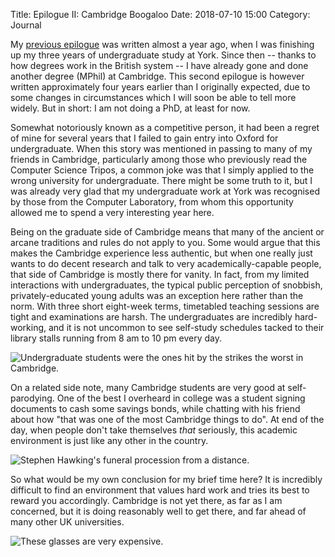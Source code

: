 Title: Epilogue II: Cambridge Boogaloo
Date: 2018-07-10 15:00
Category: Journal

My [previous epilogue](https://blog.chongya.ng/epilogue.html) was written almost a year ago, when I was finishing up my three years of undergraduate study at York. Since then -- thanks to how degrees work in the British system -- I have already gone and done another degree (MPhil) at Cambridge. This second epilogue is however written approximately four years earlier than I originally expected, due to some changes in circumstances which I will soon be able to tell more widely. But in short: I am not doing a PhD, at least for now.

Somewhat notoriously known as a competitive person, it had been a regret of mine for several years that I failed to gain entry into Oxford for undergraduate. When this story was mentioned in passing to many of my friends in Cambridge, particularly among those who previously read the Computer Science Tripos, a common joke was that I simply applied to the wrong university for undergraduate. There might be some truth to it, but I was already very glad that my undergraduate work at York was recognised by those from the Computer Laboratory, from whom this opportunity allowed me to spend a very interesting year here. 

Being on the graduate side of Cambridge means that many of the ancient or arcane traditions and rules do not apply to you. Some would argue that this makes the Cambridge experience less authentic, but when one really just wants to do decent research and talk to very academically-capable people, that side of Cambridge is mostly there for vanity. In fact, from my limited interactions with undergraduates, the typical public perception of snobbish, privately-educated young adults was an exception here rather than the norm. With three short eight-week terms, timetabled teaching sessions are tight and examinations are harsh. The undergraduates are incredibly hard-working, and it is not uncommon to see self-study schedules tacked to their library stalls running from 8 am to 10 pm every day. 

![Undergraduate students were the ones hit by the strikes the worst in Cambridge.](https://i.doge.at/uploads/big/b269375419f965671e45a791315b840b.jpg)

On a related side note, many Cambridge students are very good at self-parodying. One of the best I overheard in college was a student signing documents to cash some savings bonds, while chatting with his friend about how "that was one of the most Cambridge things to do". At end of the day, when people don't take themselves *that* seriously, this academic environment is just like any other in the country.

![Stephen Hawking's funeral procession from a distance.](https://i.doge.at/uploads/big/8af349c355cfe6a92939f94d3ba920b0.jpg)

So what would be my own conclusion for my brief time here? It is incredibly difficult to find an environment that values hard work and tries its best to reward you accordingly. Cambridge is not yet there, as far as I am concerned, but it is doing reasonably well to get there, and far ahead of many other UK universities.

![These glasses are very expensive.](https://i.doge.at/uploads/big/9e51ae13105b43c591183061a7e3a7c8.jpg)
